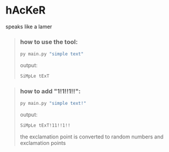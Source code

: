 # hAcKeR
speaks like a  lamer

> ### how to use the tool:
> ```sh
> py main.py "simple text"
> ```
> output:
>```sh
> SiMpLe tExT
> ```

> ### how to add "1!1!!1!!":
> ```sh
> py main.py "simple text!"
> ```
> output:
> ```sh
> SiMpLe tExT!11!!1!!
> ```
> the exclamation point is converted to random numbers and exclamation points

